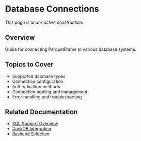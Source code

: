 # Database Connections

_This page is under active construction._

## Overview

Guide for connecting ParquetFrame to various database systems.

## Topics to Cover

- Supported database types
- Connection configuration
- Authentication methods
- Connection pooling and management
- Error handling and troubleshooting

## Related Documentation

- [SQL Support Overview](index.md)
- [DuckDB Integration](duckdb.md)
- [Backend Selection](../../backends.md)
